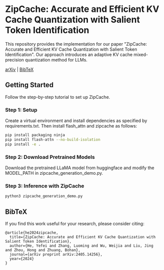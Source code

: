 # ZipCache: Accurate and Efficient KV Cache Quantization with Salient Token Identification

This repository provides the implementation for our paper "ZipCache: Accurate and Efficient KV Cache Quantization with Salient Token Identification". Our approach introduces an adaptive KV cache mixed-precision quantization method for LLMs.

[arXiv](https://arxiv.org/pdf/2405.14256) | [BibTeX](https://scholar.googleusercontent.com/scholar.bib?q=info:0wKnyPeFiagJ:scholar.google.com/&output=citation&scisdr=ClFh5NBhEOb2yBOtPYQ:AFWwaeYAAAAAZqCrJYRNPlzMV0rmEN80DyEui-Y&scisig=AFWwaeYAAAAAZqCrJciDVFyQVLBEdGtvShl5UxQ&scisf=4&ct=citation&cd=-1&hl=zh-CN)

## Getting Started

Follow the step-by-step tutorial to set up ZipCache.

### Step 1: Setup
Create a virtual environment and install dependencies as specified by requirements.txt. Then install flash_attn and zipcache as follows:
```bash
pip install packaging ninja
pip install flash-attn --no-build-isolation
pip install -e .

```

### Step 2: Download Pretrained Models
Download the pretrained LLaMA model from huggingface and modify the MODEL_PATH in zipcache_generation_demo.py.

### Step 3: Inference with ZipCache
```python
python3 zipcache_generation_demo.py

```

## BibTeX
If you find this work useful for your research, please consider citing:
```
@article{he2024zipcache,
  title={ZipCache: Accurate and Efficient KV Cache Quantization with Salient Token Identification},
  author={He, Yefei and Zhang, Luoming and Wu, Weijia and Liu, Jing and Zhou, Hong and Zhuang, Bohan},
  journal={arXiv preprint arXiv:2405.14256},
  year={2024}
}
```
